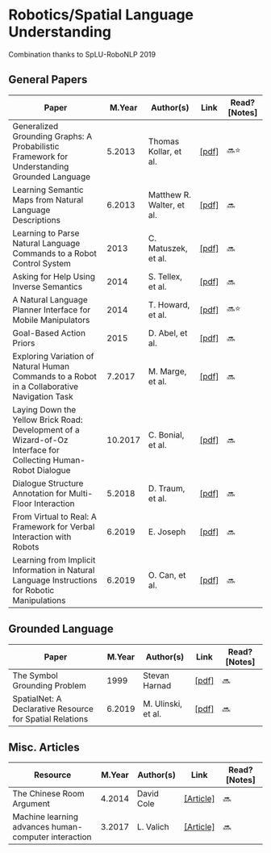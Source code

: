 # Robotics/Spatial Language Understanding   
Combination thanks to SpLU-RoboNLP 2019

## General Papers
Paper | M.Year | Author(s) | Link | Read? [Notes]
--- | --- | --- | --- | ---
Generalized Grounding Graphs: A Probabilistic Framework for Understanding Grounded Language | 5.2013 | Thomas Kollar, et al. | [[pdf]](http://cs.brown.edu/courses/csci2951-k/papers/kollar13.pdf) | 🔜⭐
Learning Semantic Maps from Natural Language Descriptions | 6.2013 | Matthew R. Walter, et al. | [[pdf]](https://cs.brown.edu/people/stellex/publications/walter13.pdf) | 🔜
Learning to Parse Natural Language Commands to a Robot Control System | 2013 | C. Matuszek, et al. | [[pdf]](https://homes.cs.washington.edu/~lsz/papers/mhzf-iser12.pdf) | 🔜
Asking for Help Using Inverse Semantics | 2014 | S. Tellex, et al. | [[pdf]](http://cs.brown.edu/people/stellex/publications/tellex14.pdf) | 🔜
A Natural Language Planner Interface for Mobile Manipulators | 2014 | T. Howard, et al. | [[pdf]](http://groups.csail.mit.edu/rrg/papers/Howard_ICRA14.pdf) | 🔜⭐
Goal-Based Action Priors | 2015 | D. Abel, et al. | [[pdf]](https://david-abel.github.io/papers/goal_based_action_priors.pdf) | 🔜
Exploring Variation of Natural Human Commands to a Robot in a Collaborative Navigation Task | 7.2017 | M. Marge, et al. | [[pdf]](https://www.aclweb.org/anthology/W17-2808) | 🔜
Laying Down the Yellow Brick Road: Development of a Wizard-of-Oz Interface for Collecting Human-Robot Dialogue | 10.2017 | C. Bonial, et al. | [[pdf]](https://arxiv.org/pdf/1710.06406.pdf) | 🔜
Dialogue Structure Annotation for Multi-Floor Interaction | 5.2018 | D. Traum, et al. | [[pdf]](https://www.aclweb.org/anthology/L18-1017) | 🔜
From Virtual to Real: A Framework for Verbal Interaction with Robots | 6.2019 | E. Joseph | [[pdf]](https://www.aclweb.org/anthology/W19-1603) | 🔜
Learning from Implicit Information in Natural Language Instructions for Robotic Manipulations | 6.2019 | O. Can, et al. | [[pdf]](https://www.aclweb.org/anthology/W19-1604) | 🔜

## Grounded Language
Paper | M.Year | Author(s) | Link | Read? [Notes]
--- | --- | --- | --- | ---
The Symbol Grounding Problem | 1999 | Stevan Harnad | [[pdf]](https://eprints.soton.ac.uk/250382/1/symgro.pdf) | 🔜
SpatialNet: A Declarative Resource for Spatial Relations | 6.2019 | M. Ulinski, et al. | [[pdf]](https://www.aclweb.org/anthology/W19-1607) | 🔜

## Misc. Articles
Resource | M.Year | Author(s) | Link | Read? [Notes]
--- | --- | --- | --- | ---
The Chinese Room Argument | 4.2014 | David Cole | [[Article]](https://plato.stanford.edu/entries/chinese-room/#1) | 🔜
Machine learning advances human-computer interaction | 3.2017 | L. Valich | [[Article]](https://www.rochester.edu/newscenter/machine-learning-advances-human-computer-interaction/) | 🔜
